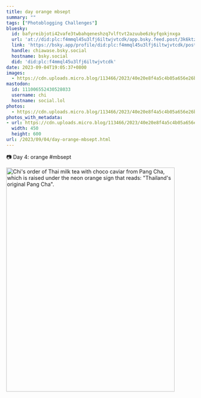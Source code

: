 ```yaml
---
title: day orange mbsept
summary: ""
tags: ["Photoblogging Challenges"]
bluesky:
  id: bafyreibjoti42vafe3twbahqeneshzq7vlftvt2azuube6zkyfqokjnxga
  url: 'at://did:plc:f4mmql45u3lfj6iltwjvtcdk/app.bsky.feed.post/3k6ktzqeczt2b'
  link: 'https://bsky.app/profile/did:plc:f4mmql45u3lfj6iltwjvtcdk/post/3k6ktzqeczt2b'
  handle: chiawase.bsky.social
  hostname: bsky.social
  did: 'did:plc:f4mmql45u3lfj6iltwjvtcdk'
date: 2023-09-04T19:05:37+0800
images:
  - https://cdn.uploads.micro.blog/113466/2023/40e20e8f4a5c4b05a656e26b834a2466.jpg
mastodon:
  id: 111006552430528033
  username: chi
  hostname: social.lol
photos:
  - https://cdn.uploads.micro.blog/113466/2023/40e20e8f4a5c4b05a656e26b834a2466.jpg
photos_with_metadata:
- url: https://cdn.uploads.micro.blog/113466/2023/40e20e8f4a5c4b05a656e26b834a2466.jpg
  width: 450
  height: 600
url: /2023/09/04/day-orange-mbsept.html
---
```


📷 Day 4: orange #mbsept

<img src="uploads/2023/40e20e8f4a5c4b05a656e26b834a2466.jpg" width="450" height="600" alt="Chi's order of Thai milk tea with choco caviar from Pang Cha, which is raised under the neon orange sign that reads: &quot;Thailand's original Pang Cha&quot;.">
